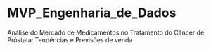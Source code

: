 # MVP_Engenharia_de_Dados
Análise do Mercado de Medicamentos no Tratamento do Câncer de Próstata: Tendências e Previsões de venda
